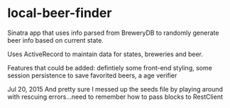 # local-beer-finder

Sinatra app that uses info parsed from BreweryDB to randomly generate beer info based on current state.

Uses ActiveRecord to maintain data for states, breweries and beer.

Features that could be added: defintiely some front-end styling, some session persistence to save favorited beers, a age verifier

Jul 20, 2015
And pretty sure I messed up the seeds file by playing around with rescuing errors...need to remember how to pass blocks to RestClient
